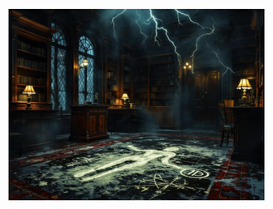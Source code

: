 ![A Victorian study at night during a thunderstorm. Mahogany bookshelves, empty display cases, and strange symbols drawn in ash on the floor. A body outline in chalk, with void-touched residue giving off an eerie glow. Gas lamps cast long shadows, and a butler's footprints are visible in the ash. Style: Gothic horror meets classic mystery, detailed architectural rendering with atmospheric lighting.](illustration_caption_2.jpeg)
